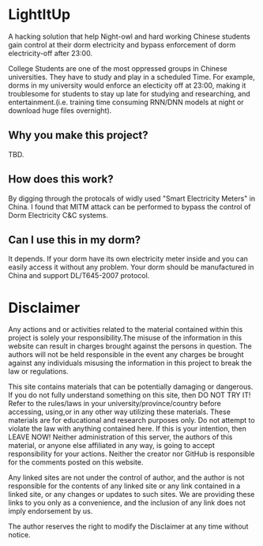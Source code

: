 # LightItUp
A hacking solution that help Night-owl and hard working Chinese students gain control at their dorm electricity and bypass enforcement of dorm electricity-off after 23:00.

College Students are one of the most oppressed groups in Chinese universities. They have to study and play in a scheduled Time. For example, dorms in my university would enforce an electicity off at 23:00, making it troublesome for students to stay up late for studying and researching, and entertainment.(i.e. training time consuming RNN/DNN models at night or download huge files overnight).

## Why you make this project?
TBD.

## How does this work?
By digging through the protocals of widly used "Smart Electricity Meters" in China. I found that MITM attack can be performed to bypass the control of Dorm Electricity C&C systems.

## Can I use this in my dorm?
It depends. If your dorm have its own electricity meter inside and you can easily access it without any problem. Your dorm should be manufactured in China and support DL/T645-2007 protocol.

# Disclaimer
Any actions and or activities related to the material contained within this project is solely your responsibility.The misuse of the information in this website can result in charges brought against the persons in question. The authors will not be held responsible in the event any charges be brought against any individuals misusing the information in this project to break the law or regulations.

This site contains materials that can be potentially damaging or dangerous. If you do not fully understand something on this site, then DO NOT TRY IT! Refer to the rules/laws in your university/province/country before accessing, using,or in any other way utilizing these materials. These materials are for educational and research purposes only. Do not attempt to violate the law with anything contained here. If this is your intention, then LEAVE NOW! Neither administration of this server, the authors of this material, or anyone else affiliated in any way, is going to accept responsibility for your actions. Neither the creator nor GitHub is responsible for the comments posted on this website.

Any linked sites are not under the control of author, and the author is not responsible for the contents of any linked site or any link contained in a linked site, or any changes or updates to such sites. We are providing these links to you only as a convenience, and the inclusion of any link does not imply endorsement by us.

The author reserves the right to modify the Disclaimer at any time without notice.
